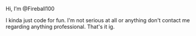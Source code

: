 Hi, I’m @Fireball100

I kinda just code for fun. I'm not serious at all or anything don't contact me regarding anything professional.
That's it ig.

<!---
Fireball100/Fireball100 is a ✨ special ✨ repository because its `README.md` (this file) appears on your GitHub profile.
You can click the Preview link to take a look at your changes.
--->

